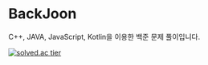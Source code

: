 # BackJoon
C++, JAVA, JavaScript, Kotlin을 이용한 백준 문제 풀이입니다.

[![solved.ac tier](http://mazassumnida.wtf/api/generate_badge?boj=kyh7518)](https://solved.ac/kyh7518)
